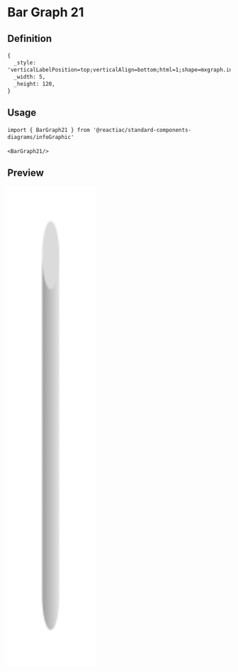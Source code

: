 # Bar Graph 21

## Definition

```
{
  _style: 'verticalLabelPosition=top;verticalAlign=bottom;html=1;shape=mxgraph.infographic.cylinder;isoAngle=15;fillColor=#CCCCCC;strokeColor=none;fontStyle=1;fontColor=#10739E;fontSize=12;shadow=0;align=left;opacity=70;',
  _width: 5,
  _height: 120,
}
```

## Usage

```
import { BarGraph21 } from '@reactiac/standard-components-diagrams/infoGraphic'

<BarGraph21/>
```

## Preview

<img src="./bar-graph-21.png" width="200"/>
